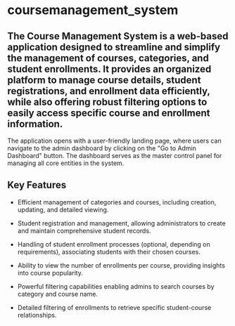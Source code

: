 # coursemanagement_system

The Course Management System is a web-based application designed to streamline and simplify the management of courses, categories, and student enrollments. It provides an organized platform to manage course details, student registrations, and enrollment data efficiently, while also offering robust filtering options to easily access specific course and enrollment information.
-------------------------------------------------------------------------------------------
The application opens with a user-friendly landing page, where users can navigate to the admin dashboard by clicking on the "Go to Admin Dashboard" button. The dashboard serves as the master control panel for managing all core entities in the system.

Key Features
--------------
- Efficient management of categories and courses, including creation, updating, and detailed viewing.

- Student registration and management, allowing administrators to create and maintain comprehensive student records.

- Handling of student enrollment processes (optional, depending on requirements), associating students with their chosen courses.

- Ability to view the number of enrollments per course, providing insights into course popularity.

- Powerful filtering capabilities enabling admins to search courses by category and course name.

- Detailed filtering of enrollments to retrieve specific student-course relationships.

